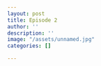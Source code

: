 ```yaml
---
layout: post
title: Episode 2
author: ''
description: ''
image: "/assets/unnamed.jpg"
categories: []

---
```

